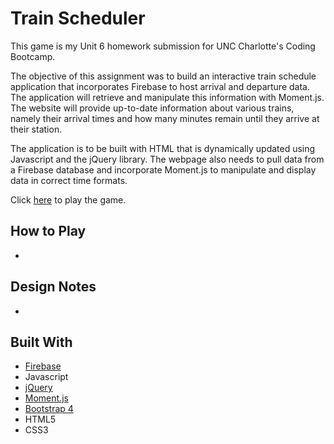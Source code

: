 # Train Scheduler

This game is my Unit 6 homework submission for UNC Charlotte's Coding Bootcamp.  

The objective of this assignment was to build an interactive train schedule application that incorporates Firebase to host arrival and 
departure data. The application will retrieve and manipulate this information with Moment.js. The website will provide up-to-date 
information about various trains, namely their arrival times and how many minutes remain until they arrive at their station.

The application is to be built with HTML that is dynamically updated using Javascript and the jQuery library. The webpage also needs to 
pull data from a Firebase database and incorporate Moment.js to manipulate and display data in correct time formats.

Click [here]( https://chrisboyce886.github.io/Train-Scheduler/ ) to play the game. 

## How to Play
*  

## Design Notes
* 

## Built With
* [Firebase](https://firebase.google.com/)
* Javascript
* [jQuery](https://jquery.com/)
* [Moment.js](https://momentjs.com/)
* [Bootstrap 4](https://getbootstrap.com/)
* HTML5
* CSS3
